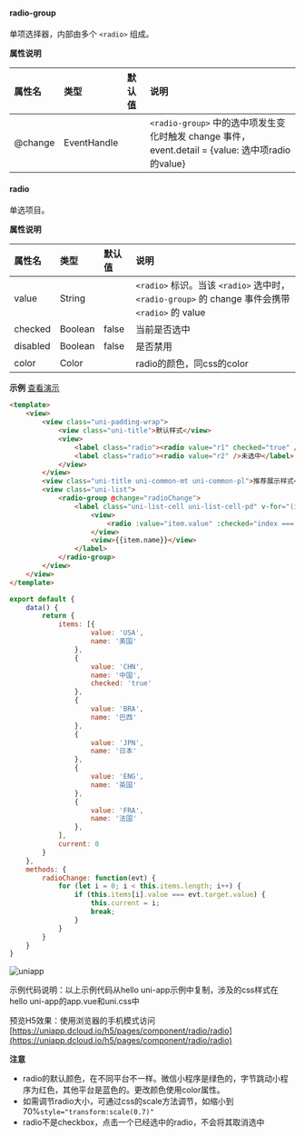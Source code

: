 #### radio-group

单项选择器，内部由多个 ``<radio>`` 组成。

**属性说明**

|属性名|类型|默认值|说明|
|:-|:-|:-|:-|
|@change|EventHandle||``<radio-group>`` 中的选中项发生变化时触发 change 事件，event.detail = {value: 选中项radio的value}|

#### radio

单选项目。

**属性说明**

|属性名|类型|默认值|说明|
|:-|:-|:-|:-|
|value|String||``<radio>`` 标识。当该 ``<radio>`` 选中时，``<radio-group>`` 的 change 事件会携带 ``<radio>`` 的 value|
|checked|Boolean|false|当前是否选中|
|disabled|Boolean|false|是否禁用|
|color|Color||radio的颜色，同css的color|

**示例** [查看演示](https://uniapp.dcloud.io/h5/pages/component/radio/radio)
 
```html
<template>
	<view>
		<view class="uni-padding-wrap">
			<view class="uni-title">默认样式</view>
			<view>
				<label class="radio"><radio value="r1" checked="true" />选中</label>
				<label class="radio"><radio value="r2" />未选中</label>
			</view>
		</view>
		<view class="uni-title uni-common-mt uni-common-pl">推荐展示样式</view>
		<view class="uni-list">
			<radio-group @change="radioChange">
				<label class="uni-list-cell uni-list-cell-pd" v-for="(item, index) in items" :key="item.value">
					<view>
						<radio :value="item.value" :checked="index === current" />
					</view>
					<view>{{item.name}}</view>
				</label>
			</radio-group>
		</view>
	</view>
</template>
```
```javascript
export default {
    data() {
        return {
            items: [{
                    value: 'USA',
                    name: '美国'
                },
                {
                    value: 'CHN',
                    name: '中国',
                    checked: 'true'
                },
                {
                    value: 'BRA',
                    name: '巴西'
                },
                {
                    value: 'JPN',
                    name: '日本'
                },
                {
                    value: 'ENG',
                    name: '英国'
                },
                {
                    value: 'FRA',
                    name: '法国'
                },
            ],
            current: 0
        }
    },
    methods: {
        radioChange: function(evt) {
            for (let i = 0; i < this.items.length; i++) {
                if (this.items[i].value === evt.target.value) {
                    this.current = i;
                    break;
                }
            }
        }
    }
}
```
 
![uniapp](https://img-cdn-qiniu.dcloud.net.cn/uniapp/doc/img/radio.png?t=201857)

示例代码说明：以上示例代码从hello uni-app示例中复制，涉及的css样式在hello uni-app的app.vue和uni.css中

预览H5效果：使用浏览器的手机模式访问[https://uniapp.dcloud.io/h5/pages/component/radio/radio](https://uniapp.dcloud.io/h5/pages/component/radio/radio)

**注意**
- radio的默认颜色，在不同平台不一样。微信小程序是绿色的，字节跳动小程序为红色，其他平台是蓝色的。更改颜色使用color属性。
- 如需调节radio大小，可通过css的scale方法调节，如缩小到70%`style="transform:scale(0.7)"`
- radio不是checkbox，点击一个已经选中的radio，不会将其取消选中